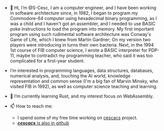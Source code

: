 - 👋 Hi, I’m @S-Cesc, I am a computer engineer, and I have been working in software architecture since, in 1982, I began to program my Commodore-64 computer using hexadecimal binary programming, as I was a child and I haven't got an assembler, and I needed to use BASIC poke instructions to load the program into memory. My first important program using such rudimental software architecture was Conway's Game of Life, which I knew from Martin Gardner; On my version two players were introducing in turns their own bacteria. Next, in the 1994 1st course of FIB computer science, I wrote a BASIC interpreter for PDP-11, maybe to contradict my programming teacher, who said it was too complicated for a first-year student.
- I’m interested in programming languages, data structures, databases, numerical analysis, and, touching the AI world, knowledge representation and common sense (I'm a big fan of Marvin Minsky, who visited FIB in 1992), as well as computer science teaching and learning.

- 🌱 I’m currently learning Rust, and my interest focus on WebAssembly.
- 📫 How to reach me:
  - I spend some of my free time working on [cescacs](https://cescacs.orgfree.com/) project.
  - [***cescacs*** is also in github](https://github.com/cescacs)

<!--  - I have some content about [cicles FP](https://www.fpcesc.epizy.com/?i=1) -->
<!--
- 🌱 I’m currently learning ...
- 💞️ I’m looking to collaborate on ...
- 📫 How to reach me ...
-->

<!---
S-Cesc/S-Cesc is a ✨ special ✨ repository because its `README.md` (this file) appears on your GitHub profile.
You can click the Preview link to take a look at your changes.
--->
